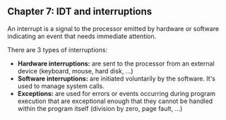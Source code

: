 ## Chapter 7: IDT and interruptions

An interrupt is a signal to the processor emitted by hardware or software indicating an event that needs immediate attention.

There are 3 types of interruptions:

- **Hardware interruptions:** are sent to the processor from an external device (keyboard, mouse, hard disk, ...)
- **Software interruptions:** are initiated voluntarily by the software. It's used to manage system calls.
- **Exceptions:**  are used for errors or events occurring during program execution that are exceptional enough that they cannot be handled within the program itself (division by zero, page fault, ...)




